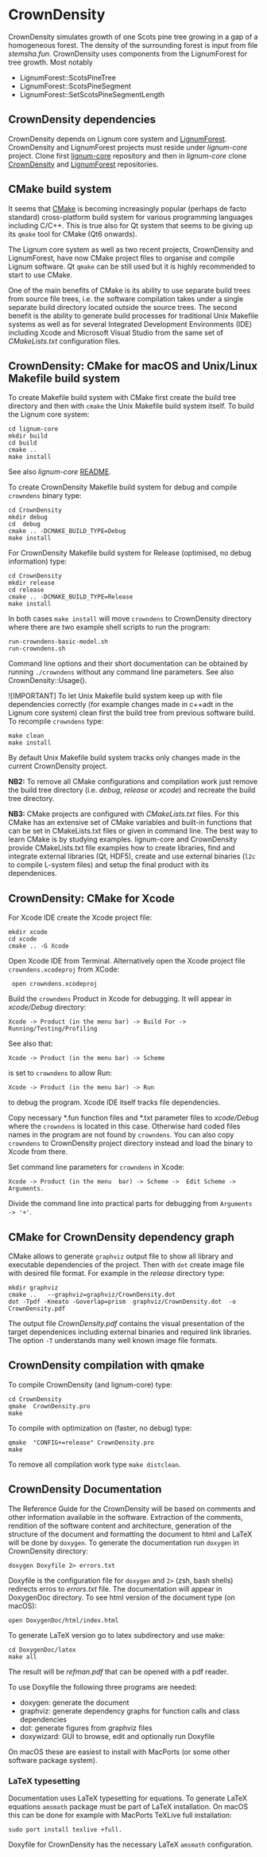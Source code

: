 # CrownDensity

CrownDensity simulates growth of one Scots  pine tree growing in a gap
of  a homogeneous  forest. The  density of  the surrounding  forest is
input from file *stemsha.fun*.   CrownDensity uses components from the
LignumForest for  tree growth. Most notably
   
   + LignumForest::ScotsPineTree
   + LignumForest::ScotsPineSegment
   + LignumForest::SetScotsPineSegmentLength

## CrownDensity dependencies

CrownDensity depends on Lignum core system  and [LignumForest](https://github.com/lignumsystem/LignumForest.git). 
CrownDensity and LignumForest projects  must reside under *lignum-core*  project. 
Clone first [lignum-core](https://github.com/lignumsystem/lignum-core.git)
repository  and  then  in  *lignum-core*  clone 
[CrownDensity](https://github.com/lignumsystem/CrownDensity.git)
and [LignumForest](https://github.com/lignumsystem/LignumForest.git) 
repositories.

## CMake build system

It  seems  that  [CMake](https://cmake.org) is  becoming  increasingly
popular (perhaps  de facto standard) cross-platform  build system for
various programming languages  including C/C++. This is  true also for
Qt system that seems  to be giving up its `qmake`  tool for CMake (Qt6
onwards).

The Lignum  core system as  well as two recent  projects, CrownDensity
and LignumForest, have now CMake project files to organise and compile
Lignum  software.  Qt  `qmake`  can be  still used  but  it is  highly
recommended to start to use CMake.

One of the main benefits of CMake is its ability to use separate build
trees from  source file  trees, i.e.   the software  compilation takes
under a  single separate  build directory  located outside  the source
trees.  The second benefit is  the ability to generate build processes
for  traditional  Unix  Makefile  systems   as  well  as  for  several
Integrated   Development  Environments   (IDE)  including   Xcode  and
Microsoft  Visual  Studio  from   the  same  set  of  *CMakeLists.txt*
configuration files.

## CrownDensity: CMake for macOS and Unix/Linux Makefile build system

To create Makefile build system with CMake first create the
build tree  directory and  then with `cmake`  the Unix  Makefile build
system itself. To build the Lignum core system:

	cd lignum-core
	mkdir build
	cd build 
	cmake .. 
	make install
	
See also *lignum-core* [README](https://github.com/lignumsystem/lignum-core/blob/master/README.md).

To create CrownDensity Makefile build system for debug and compile `crowndens` binary 
type:

	cd CrownDensity
    mkdir debug
    cd  debug
    cmake .. -DCMAKE_BUILD_TYPE=Debug
	make install 

For CrownDensity Makefile build system for Release (optimised, no debug information) type:

	cd CrownDensity
    mkdir release
    cd release
    cmake .. -DCMAKE_BUILD_TYPE=Release
    make install

In both cases `make install` will move `crowndens` to CrownDensity directory
where there are two example  shell scripts to run the program:
	
	run-crowndens-basic-model.sh	
	run-crowndens.sh

Command line options and their  short documentation can be obtained by
running `./crowndens`  without any  command line parameters.  See also
CrownDensity::Usage().

![IMPORTANT] To let Unix Makefile build system keep up with file dependencies
correctly  (for example  changes made  in  c++adt in  the Lignum  core
system) clean  first the build  tree from previous software  build. To
recompile `crowndens` type:

	make clean
	make install
	
By default Unix Makefile build system tracks only changes made
in the current CrownDensity project.

**NB2:** To remove all CMake  configurations and compilation work just
remove the build  tree directory (i.e. *debug*,  *release* or *xcode*)
and recreate the build tree directory.

**NB3:**   CMake  projects   are   configured  with   *CMakeLists.txt*
files. For  this CMake  has an  extensive set  of CMake  variables and
built-in functions that can be set in CMakeLists.txt files or given in
command line.   The best way to  learn CMake is by  studying examples.
lignum-core and CrownDensity provide  CMakeLists.txt file examples how
to create libraries, find and integrate external libraries (Qt, HDF5),
create and use external binaries (`l2c` to compile L-system files) and
setup the final product with its dependenices.

## CrownDensity: CMake for Xcode

For Xcode IDE create the Xcode project file:

    mkdir xcode
    cd xcode
    cmake .. -G Xcode

Open  Xcode  IDE  from  Terminal. Alternatively open  the  Xcode  project  file
`crowndens.xcodeproj` from XCode:
     
	 open crowndens.xcodeproj

Build the `crowndens` Product in  Xcode for debugging.  It will appear
in *xcode/Debug*  directory:

	Xcode -> Product (in the menu bar) -> Build For -> Running/Testing/Profiling

See  also that: 

	Xcode -> Product (in the menu bar) -> Scheme 

is set  to `crowndens` to allow Run: 

	Xcode -> Product (in the menu bar) -> Run
	
to debug the program. Xcode IDE itself tracks file dependencies.

Copy necessary \*.fun  function files and \*.txt parameter files to
*xcode/Debug*  where   the  `crowndens`  is  located   in  this  case.
Otherwise  hard coded  files names  in the  program are  not found  by
`crowndens`. You can also copy `crowndens` to CrownDensity project
directory instead and load the binary to Xcode from there. 

Set command  line parameters for  `crowndens` in Xcode:

	Xcode -> Product (in the menu  bar) -> Scheme ->  Edit Scheme -> Arguments.

Divide the command line into practical parts for debugging from `Arguments -> '+'`.

## CMake for CrownDensity dependency graph

CMake allows to generate `graphviz` output file to show all library and executable dependencies of the project.
Then with `dot` create image file with desired file format. For example in the *release* directory type:
	
	mkdir graphviz
	cmake ..   --graphviz=graphviz/CrownDensity.dot
	dot -Tpdf -Kneato -Goverlap=prism  graphviz/CrownDensity.dot  -o  CrownDensity.pdf
	
The output file *CrownDensity.pdf* contains the visual presentation of the target dependenices including
external binaries and required link libraries. The option `-T` understands many well known image file formats.


## CrownDensity compilation with qmake

To compile CrownDensity (and lignum-core) type:

    cd CrownDensity
    qmake  CrownDensity.pro
    make

To compile with optimization on (faster, no debug) type:

    qmake  "CONFIG+=release" CrownDensity.pro
    make

To remove all compilation work type `make distclean`.


## CrownDensity Documentation

The Reference Guide for the CrownDensity will be based on comments and
other  information  available  in  the  software.  Extraction  of  the
comments,  rendition   of  the  software  content   and  architecture,
generation  of  the  structure  of the  document  and  formatting  the
document to html and LaTeX will  be done by `doxygen`. To generate the
documentation run `doxygen` in CrownDensity directory:
    
    doxygen Doxyfile 2> errors.txt
     
Doxyfile is the  configuration file for `doxygen` and  `2>` (zsh, bash
shells) redirects erros to  *errors.txt* file.  The documentation will
appear in DoxygenDoc  directory.  To see html version  of the document
type (on macOS):

    open DoxygenDoc/html/index.html
    
To generate LaTeX version go to latex subdirectory and use make:

    cd DoxygenDoc/latex
    make all
    
The result will be *refman.pdf* that can be opened with a pdf reader.

To use Doxyfile the following three programs are needed:

  + doxygen: generate the document 
  + graphviz: generate dependency graphs for function calls and class dependencies
  + dot: generate figures from graphviz files
  + doxywizard: GUI to browse, edit and optionally run Doxyfile 
    
On macOS these are easiest to install with MacPorts (or some other software package system). 

### LaTeX typesetting
Documentation uses LaTeX typesetting for equations. To generate LaTeX equations `amsmath` package must be part of LaTeX installation.
On macOS this can be done for example with MacPorts TeXLive full installation:

	sudo port install texlive +full.

Doxyfile for CrownDensity has the necessary LaTeX `amsmath` configuration. 

